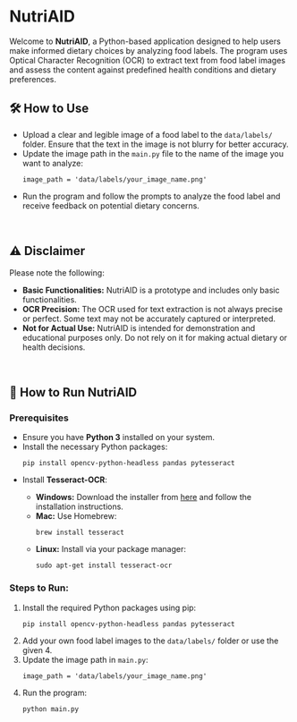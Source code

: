 # NutriAID

<p>Welcome to <strong>NutriAID</strong>, a Python-based application designed to help users make informed dietary choices by analyzing food labels. The program uses Optical Character Recognition (OCR) to extract text from food label images and assess the content against predefined health conditions and dietary preferences.</p>

<h2>🛠️ How to Use</h2>
<ul>
  <li>Upload a clear and legible image of a food label to the <code>data/labels/</code> folder. Ensure that the text in the image is not blurry for better accuracy.</li>
  <li>Update the image path in the <code>main.py</code> file to the name of the image you want to analyze:</li>
  <pre><code>image_path = 'data/labels/your_image_name.png'  <!-- Update with your image path --></code></pre>
  <li>Run the program and follow the prompts to analyze the food label and receive feedback on potential dietary concerns.</li>
</ul>

<br>

<h2>⚠️ Disclaimer</h2>
<p>Please note the following:</p>
<ul>
  <li><strong>Basic Functionalities:</strong> NutriAID is a prototype and includes only basic functionalities.</li>
  <li><strong>OCR Precision:</strong> The OCR used for text extraction is not always precise or perfect. Some text may not be accurately captured or interpreted.</li>
  <li><strong>Not for Actual Use:</strong> NutriAID is intended for demonstration and educational purposes only. Do not rely on it for making actual dietary or health decisions.</li>
</ul>

<br>

<h2>🚀 How to Run NutriAID</h2>
<h3>Prerequisites</h3>
<ul>
  <li>Ensure you have <strong>Python 3</strong> installed on your system.</li>
  <li>Install the necessary Python packages:</li>
  <pre><code>pip install opencv-python-headless pandas pytesseract</code></pre>
  <li>Install <strong>Tesseract-OCR</strong>:</li>
  <ul>
    <li><strong>Windows:</strong> Download the installer from <a href="https://github.com/tesseract-ocr/tesseract">here</a> and follow the installation instructions.</li>
    <li><strong>Mac:</strong> Use Homebrew:</li>
    <pre><code>brew install tesseract</code></pre>
    <li><strong>Linux:</strong> Install via your package manager:</li>
    <pre><code>sudo apt-get install tesseract-ocr</code></pre>
  </ul>
</ul>
<h3>Steps to Run:</h3>
<ol>
  <li>Install the required Python packages using pip:</li>
  <pre><code>pip install opencv-python-headless pandas pytesseract</code></pre>
  <li>Add your own food label images to the <code>data/labels/</code> folder or use the given 4.</li>
  <li>Update the image path in <code>main.py</code>:</li>
  <pre><code>image_path = 'data/labels/your_image_name.png'</code></pre>
  <li>Run the program:</li>
  <pre><code>python main.py</code></pre>
</ol>
